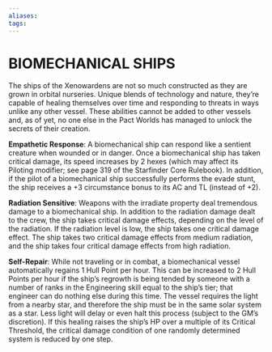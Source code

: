 ```yaml
---
aliases: 
tags: 
---
```

# BIOMECHANICAL SHIPS

The ships of the Xenowardens are not so much constructed as they are grown in orbital nurseries. Unique blends of technology and nature, they’re capable of healing themselves over time and responding to threats in ways unlike any other vessel. These abilities cannot be added to other vessels and, as of yet, no one else in the Pact Worlds has managed to unlock the secrets of their creation.  
  
**Empathetic Response**: A biomechanical ship can respond like a sentient creature when wounded or in danger. Once a biomechanical ship has taken critical damage, its speed increases by 2 hexes (which may affect its Piloting modifier; see page 319 of the Starfinder Core Rulebook). In addition, if the pilot of a biomechanical ship successfully performs the evade stunt, the ship receives a +3 circumstance bonus to its AC and TL (instead of +2).  
  
**Radiation Sensitive**: Weapons with the irradiate property deal tremendous damage to a biomechanical ship. In addition to the radiation damage dealt to the crew, the ship takes critical damage effects, depending on the level of the radiation. If the radiation level is low, the ship takes one critical damage effect. The ship takes two critical damage effects from medium radiation, and the ship takes four critical damage effects from high radiation.  
  
**Self-Repair**: While not traveling or in combat, a biomechanical vessel automatically regains 1 Hull Point per hour. This can be increased to 2 Hull Points per hour if the ship’s regrowth is being tended by someone with a number of ranks in the Engineering skill equal to the ship’s tier; that engineer can do nothing else during this time. The vessel requires the light from a nearby star, and therefore the ship must be in the same solar system as a star. Less light will delay or even halt this process (subject to the GM’s discretion). If this healing raises the ship’s HP over a multiple of its Critical Threshold, the critical damage condition of one randomly determined system is reduced by one step.